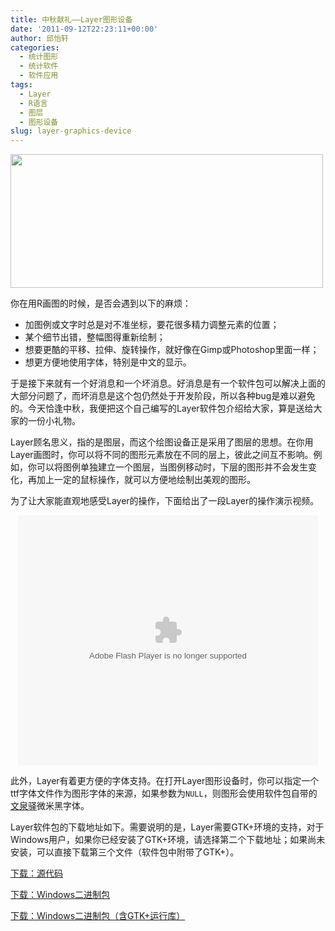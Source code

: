 ```yaml
---
title: 中秋献礼——Layer图形设备
date: '2011-09-12T22:23:11+00:00'
author: 邱怡轩
categories:
  - 统计图形
  - 统计软件
  - 软件应用
tags:
  - Layer
  - R语言
  - 图层
  - 图形设备
slug: layer-graphics-device
---
```


[<img src="http://cos.name/wp-content/uploads/2011/09/Festival2-500x214.png" alt="" title="Layer图形设备配图" width="500" height="214" class="aligncenter size-large wp-image-4187" srcset="http://cos.name/wp-content/uploads/2011/09/Festival2-500x214.png 500w, http://cos.name/wp-content/uploads/2011/09/Festival2-300x128.png 300w, http://cos.name/wp-content/uploads/2011/09/Festival2.png 586w" sizes="(max-width: 500px) 100vw, 500px" />](http://cos.name/wp-content/uploads/2011/09/Festival2.png)
  
你在用R画图的时候，是否会遇到以下的麻烦：

  * 加图例或文字时总是对不准坐标，要花很多精力调整元素的位置；
  * 某个细节出错，整幅图得重新绘制；
  * 想要更酷的平移、拉伸、旋转操作，就好像在Gimp或Photoshop里面一样；
  * 想更方便地使用字体，特别是中文的显示。

于是接下来就有一个好消息和一个坏消息。好消息是有一个软件包可以解决上面的大部分问题了，而坏消息是这个包仍然处于开发阶段，所以各种bug是难以避免的。今天恰逢中秋，我便把这个自己编写的Layer软件包介绍给大家，算是送给大家的一份小礼物。

Layer顾名思义，指的是图层，而这个绘图设备正是采用了图层的思想。在你用Layer画图时，你可以将不同的图形元素放在不同的层上，彼此之间互不影响。例如，你可以将图例单独建立一个图层，当图例移动时，下层的图形并不会发生变化，再加上一定的鼠标操作，就可以方便地绘制出美观的图形。

为了让大家能直观地感受Layer的操作，下面给出了一段Layer的操作演示视频。

<center>
  <embed src="http://player.youku.com/player.php/sid/XMzAzNDkyNTU2/v.swf" allowFullScreen="true" quality="high" width="480" height="400" align="middle" allowScriptAccess="always" type="application/x-shockwave-flash">
  </embed>
</center>

此外，Layer有着更方便的字体支持。在打开Layer图形设备时，你可以指定一个ttf字体文件作为图形字体的来源，如果参数为`NULL`，则图形会使用软件包自带的<a href="http://wenq.org" target="_blank">文泉驿</a>微米黑字体。

Layer软件包的下载地址如下。需要说明的是，Layer需要GTK+环境的支持，对于Windows用户，如果你已经安装了GTK+环境，请选择第二个下载地址；如果尚未安装，可以直接下载第三个文件（软件包中附带了GTK+）。

<a href="http://yixuan.cos.name/cn/wp-content/uploads/2011/09/Layer_0.1-0.tar.gz" target="_blank">下载：源代码</a>
  
<a href="http://yixuan.cos.name/cn/wp-content/uploads/2011/09/Layer_0.1-0.zip" target="_blank">下载：Windows二进制包</a>
  
<a href="http://yixuan.cos.name/cn/wp-content/uploads/2011/09/Layer.zip" target="_blank">下载：Windows二进制包（含GTK+运行库）</a>
